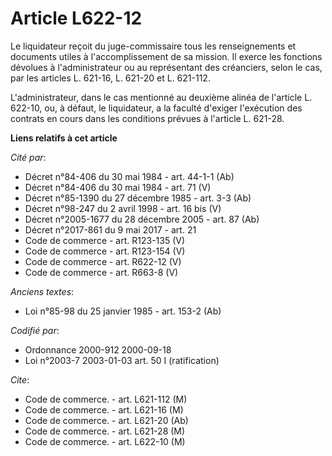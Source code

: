 # Article L622-12

Le liquidateur reçoit du juge-commissaire tous les renseignements et documents utiles à l'accomplissement de sa mission. Il
exerce les fonctions dévolues à l'administrateur ou au représentant des créanciers, selon le cas, par les articles L. 621-16,
L. 621-20 et L. 621-112.

L'administrateur, dans le cas mentionné au deuxième alinéa de l'article L. 622-10, ou, à défaut, le liquidateur, a la faculté
d'exiger l'exécution des contrats en cours dans les conditions prévues à l'article L. 621-28.

**Liens relatifs à cet article**

_Cité par_:

  - Décret n°84-406 du 30 mai 1984 - art. 44-1-1 (Ab)
  - Décret n°84-406 du 30 mai 1984 - art. 71 (V)
  - Décret n°85-1390 du 27 décembre 1985 - art. 3-3 (Ab)
  - Décret n°98-247 du 2 avril 1998 - art. 16 bis (V)
  - Décret n°2005-1677 du 28 décembre 2005 - art. 87 (Ab)
  - Décret n°2017-861 du 9 mai 2017 - art. 21
  - Code de commerce - art. R123-135 (V)
  - Code de commerce - art. R123-154 (V)
  - Code de commerce - art. R622-12 (V)
  - Code de commerce - art. R663-8 (V)

_Anciens textes_:

  - Loi n°85-98 du 25 janvier 1985 - art. 153-2 (Ab)

_Codifié par_:

  - Ordonnance 2000-912 2000-09-18
  - Loi n°2003-7 2003-01-03 art. 50 I (ratification)

_Cite_:

  - Code de commerce. - art. L621-112 (M)
  - Code de commerce. - art. L621-16 (M)
  - Code de commerce. - art. L621-20 (Ab)
  - Code de commerce. - art. L621-28 (M)
  - Code de commerce. - art. L622-10 (M)
